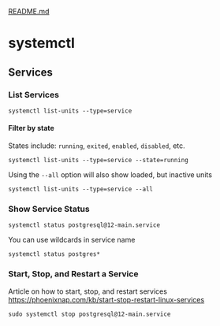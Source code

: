 [README.md](README.md)

# systemctl

## Services

### List Services

`systemctl list-units --type=service`

#### Filter by state

States include: `running`, `exited`, `enabled`, `disabled`, etc.

`systemctl list-units --type=service --state=running`

Using the `--all` option will also show loaded, but inactive units

`systemctl list-units --type=service --all`

###  Show Service Status

`systemctl status postgresql@12-main.service`

You can use wildcards in service name

`systemctl status postgres*`

### Start, Stop, and Restart a Service

Article on how to start, stop, and restart services 
https://phoenixnap.com/kb/start-stop-restart-linux-services

`sudo systemctl stop postgresql@12-main.service`